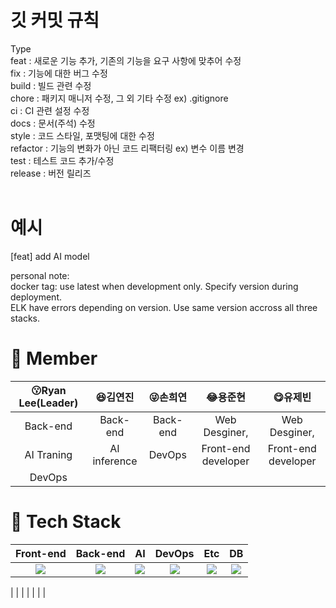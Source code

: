 # 깃 커밋 규칙

Type<br>
feat : 새로운 기능 추가, 기존의 기능을 요구 사항에 맞추어 수정<br>
fix : 기능에 대한 버그 수정<br>
build : 빌드 관련 수정<br>
chore : 패키지 매니저 수정, 그 외 기타 수정 ex) .gitignore<br>
ci : CI 관련 설정 수정<br>
docs : 문서(주석) 수정<br>
style : 코드 스타일, 포맷팅에 대한 수정<br>
refactor : 기능의 변화가 아닌 코드 리팩터링 ex) 변수 이름 변경<br>
test : 테스트 코드 추가/수정<br>
release : 버전 릴리즈<br>
<br>

# 예시
[feat] add AI model


personal note:
<br>
docker tag: use latest when development only. Specify version during deployment.
<br>
ELK have errors depending on version. Use same version accross all three stacks.


 # :office: Member
 |:kissing:Ryan Lee(Leader)|:laughing:김연진|:stuck_out_tongue_winking_eye:손희연|:joy:용준현|:yum:유제빈|
|:---:|:---:|:---:|:---:|:---:|
| Back-end  |Back-end   |Back-end|Web Desginer, |Web Desginer,| 
| AI Traning | AI inference|  DevOps | Front-end developer |  Front-end developer
| DevOps |  |   |   |  |



#  :electric_plug: Tech Stack
|Front-end|Back-end|AI|DevOps|Etc|DB|
|:---:|:---:|:---:|:---:|:---:|:---:|
|<img src="https://img.shields.io/badge/react-61DAFB?style=for-the-badge&logo=react&logoColor=black">|  <img src="https://img.shields.io/badge/django-092E20?style=for-the-badge&logo=django&logoColor=white"> |  <img src="https://img.shields.io/badge/-PyTorch-%23EE4C2C?style=for-the-badge&logo=pytorch&logoColor=white">   |  <img src="https://img.shields.io/badge/-Docker-2496ED?style=for-the-badge&logo=docker&logoColor=white">| <img src="https://img.shields.io/badge/-Grafana-%23F46800?style=for-the-badge&logo=grafana&logoColor=white">   |<img src="https://img.shields.io/badge/-PostgreSQL-%#4169E1?style=for-the-badge&logo=PostgreSQL&logoColor=white">|


|     |     |     |     |     |     |
